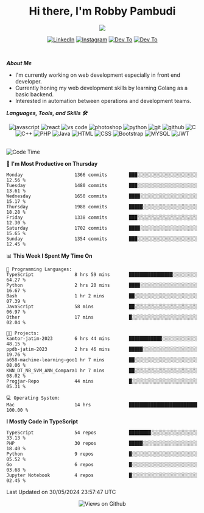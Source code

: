 <div align="center">
   <h1>Hi there, I'm Robby Pambudi </h1>

<img src="https://pronoun.cyou/x/y?subject=He&object=Him&height=20"> 
</div>

<p align='center'>
   <a href="https://www.linkedin.com/in/robbypambudi" target="_blank"><img src="https://img.shields.io/badge/LinkedIn-0077B5?style=for-the-badge&logo=linkedin&logoColor=white" alt="LinkedIn"></a>
   <a href="https://www.instagram.com/robbypambudi" target="_blank"><img src="https://img.shields.io/badge/Instagram-E4405F?style=for-the-badge&logo=instagram&logoColor=white" alt="Instagram"></a>
   <a href="https://dev.to/robbypambudi" target="_blank"><img src="https://img.shields.io/badge/dev.to-0A0A0A?style=for-the-badge&logo=dev.to&logoColor=white" alt="Dev To"></a>
   <a href="https://www.facebook.com/robbyulungpambudi" target="_blank"><img src="https://img.shields.io/badge/Facebook-1877F2?style=for-the-badge&logo=facebook&logoColor=white" alt="Dev To"></a>

</p> <p>
<br>
   
***About Me***
   
- I'm currently working on web development especially in front end developer.
- Currently honing my web development skills by learning Golang as a basic backend.
- Interested in automation between operations and development teams.
 
   
***Languages, Tools, and Skills 🛠***

   <div align="center">
   <img src="https://img.shields.io/badge/JavaScript-F7DF1E?style=for-the-badge&logo=javascript&logoColor=black" alt="javascript" />
      <img src="https://img.shields.io/badge/React-61DAFB?style=for-the-badge&logo=react&logoColor=black" alt="react" />
      <img src="https://img.shields.io/badge/vs%20code-007ACC?style=for-the-badge&logo=visual%20studio%20code&logoColor=white" alt="vs code" />
      <img src="https://img.shields.io/badge/adobe%20photoshop-31A8FF?style=for-the-badge&logo=adobe%20photoshop&logoColor=white" alt="photoshop" />
      <img src="https://img.shields.io/badge/python-3776AB?style=for-the-badge&logo=python&logoColor=white" alt="python" />
      <img src="https://img.shields.io/badge/Git-F05032?style=for-the-badge&logo=git&logoColor=white" alt="git" />
      <img src="https://img.shields.io/badge/GitHub-100000?style=for-the-badge&logo=github&logoColor=white" alt="github" />
      <img src="https://img.shields.io/badge/c-%2300599C.svg?style=for-the-badge&logo=c&logoColor=white" alt="C" />
      <img src="https://img.shields.io/badge/c++-%2300599C.svg?style=for-the-badge&logo=c%2B%2B&logoColor=white" alt="C++" />   
      <img src="https://img.shields.io/badge/PHP-777BB4?style=for-the-badge&logo=php&logoColor=white" alt="PHP" />
      <img src="https://img.shields.io/badge/Java-ED8B00?style=for-the-badge&logo=java&logoColor=white" alt="Java"/>
      <img src="https://img.shields.io/badge/HTML5-E34F26?style=for-the-badge&logo=html5&logoColor=white" alt="HTML" />
      <img src="https://img.shields.io/badge/CSS-239120?&style=for-the-badge&logo=css3&logoColor=white" alt ="CSS" />
      <img src="https://img.shields.io/badge/Bootstrap-563D7C?style=for-the-badge&logo=bootstrap&logoColor=white" alt="Bootstrap" />
      <img src="https://img.shields.io/badge/MySQL-00000F?style=for-the-badge&logo=mysql&logoColor=white" alt="MYSQL" />
      <img src="https://img.shields.io/badge/json%20web%20tokens-323330?style=for-the-badge&logo=json-web-tokens&logoColor=pink" alt="JWT" />
      
   </div><br>
   
<!--START_SECTION:waka-->
![Code Time](http://img.shields.io/badge/Code%20Time-1%2C295%20hrs%2028%20mins-blue)

📅 **I'm Most Productive on Thursday** 

```text
Monday                   1366 commits        ███░░░░░░░░░░░░░░░░░░░░░░   12.56 % 
Tuesday                  1480 commits        ███░░░░░░░░░░░░░░░░░░░░░░   13.61 % 
Wednesday                1650 commits        ████░░░░░░░░░░░░░░░░░░░░░   15.17 % 
Thursday                 1988 commits        █████░░░░░░░░░░░░░░░░░░░░   18.28 % 
Friday                   1338 commits        ███░░░░░░░░░░░░░░░░░░░░░░   12.30 % 
Saturday                 1702 commits        ████░░░░░░░░░░░░░░░░░░░░░   15.65 % 
Sunday                   1354 commits        ███░░░░░░░░░░░░░░░░░░░░░░   12.45 % 
```


📊 **This Week I Spent My Time On** 

```text
💬 Programming Languages: 
TypeScript               8 hrs 59 mins       ████████████████░░░░░░░░░   64.27 % 
Python                   2 hrs 20 mins       ████░░░░░░░░░░░░░░░░░░░░░   16.67 % 
Bash                     1 hr 2 mins         ██░░░░░░░░░░░░░░░░░░░░░░░   07.39 % 
JavaScript               58 mins             ██░░░░░░░░░░░░░░░░░░░░░░░   06.97 % 
Other                    17 mins             █░░░░░░░░░░░░░░░░░░░░░░░░   02.04 % 

🐱‍💻 Projects: 
kantor-jatim-2023        6 hrs 44 mins       ████████████░░░░░░░░░░░░░   48.15 % 
ppdb-jatim-2023          2 hrs 46 mins       █████░░░░░░░░░░░░░░░░░░░░   19.76 % 
a658-machine-learning-goo1 hr 7 mins         ██░░░░░░░░░░░░░░░░░░░░░░░   08.06 % 
KNN_DT_NB_SVM_ANN_Compara1 hr 7 mins         ██░░░░░░░░░░░░░░░░░░░░░░░   08.02 % 
Progjar-Repo             44 mins             █░░░░░░░░░░░░░░░░░░░░░░░░   05.31 % 

💻 Operating System: 
Mac                      14 hrs              █████████████████████████   100.00 % 
```

**I Mostly Code in TypeScript** 

```text
TypeScript               54 repos            ████████░░░░░░░░░░░░░░░░░   33.13 % 
PHP                      30 repos            █████░░░░░░░░░░░░░░░░░░░░   18.40 % 
Python                   9 repos             █░░░░░░░░░░░░░░░░░░░░░░░░   05.52 % 
Go                       6 repos             █░░░░░░░░░░░░░░░░░░░░░░░░   03.68 % 
Jupyter Notebook         4 repos             █░░░░░░░░░░░░░░░░░░░░░░░░   02.45 % 
```




 Last Updated on 30/05/2024 23:57:47 UTC
<!--END_SECTION:waka-->

<div align="center">
<img src="https://komarev.com/ghpvc/?username=robbypambudi&color=green" alt="Views on Github" />
</div>

